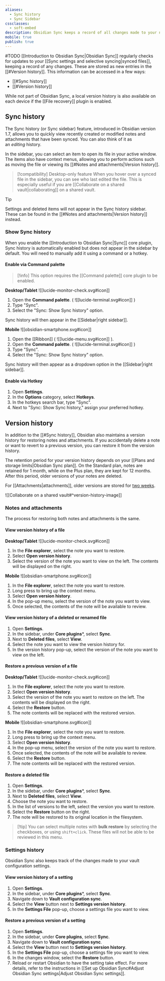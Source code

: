 ```yaml
---
aliases:
  - Sync history
  - Sync Sidebar
cssclasses:
  - soft-embed
description: Obsidian Sync keeps a record of all changes made to your notes and regularly checks for updates and creates new versions of your notes.
mobile: true
publish: true
---
```

#TODO
[[Introduction to Obsidian Sync|Obsidian Sync]] regularly checks for updates to your [[Sync settings and selective syncing|synced files]], keeping a record of any changes. These are stored as new entries in the [[#Version history]]. This information can be accessed in a few ways:

- [[#Sync history]]
- [[#Version history]]

While not part of Obsidian Sync, a local version history is also available on each device if the [[File recovery]] plugin is enabled.

## Sync history

The Sync history (or Sync sidebar) feature, introduced in Obsidian version 1.7, allows you to quickly view recently created or modified notes and attachments that have been synced. You can also think of it as an _editing_ history.

In the sidebar, you can select an item to open its file in your active window. The items also have context menus, allowing you to perform actions such as moving the file or viewing its [[#Notes and attachments|Version history]].

> [!compatibility] Desktop-only feature
> When you hover over a synced file in the sidebar, you can see who last edited the file. This is especially useful if you are [[Collaborate on a shared vault|collaborating]] on a shared vault.

> [!tip] 
> Settings and deleted items will not appear in the Sync history sidebar. These can be found in the [[#Notes and attachments|Version history]] instead.

### Show Sync history

When you enable the [[Introduction to Obsidian Sync|Sync]] core plugin, Sync history is automatically enabled but does not appear in the sidebar by default. You will need to manually add it using a command or a hotkey.

#### Enable via Command palette

> [!info] This option requires the [[Command palette]] core plugin to be enabled.

**Desktop/Tablet** ![[lucide-monitor-check.svg#icon]]

1. Open the **Command palette**. ( ![[lucide-terminal.svg#icon]] )
2. Type "Sync".
3. Select the "Sync: Show Sync history" option.

Sync history will then appear in the [[Sidebar|right sidebar]].

**Mobile** ![[obsidian-smartphone.svg#icon]]

1. Open the [[Ribbon]] ( ![[lucide-menu.svg#icon]] ).
2. Open the **Command palette**. ( ![[lucide-terminal.svg#icon]] )
3. Type "Sync".
4. Select the "Sync: Show Sync history" option.

Sync history will then appear as a dropdown option in the [[Sidebar|right sidebar]].

#### Enable via Hotkey

1. Open **Settings**.
2. In the **Options** category, select **Hotkeys**.
3. In the hotkeys search bar, type "Sync".
4. Next to "Sync: Show Sync history," assign your preferred hotkey.

## Version history

In addition to the [[#Sync history]], Obsidian also maintains a version history for restoring notes and attachments. If you accidentally delete a note or want to revert to a previous version, you can restore it from the version history.

The retention period for your version history depends on your [[Plans and storage limits|Obsidian Sync plan]]. On the Standard plan, notes are retained for 1 month, while on the Plus plan, they are kept for 12 months. After this period, older versions of your notes are deleted. 

For [[Attachments|attachments]], older versions are stored for <u>two weeks</u>.

![[Collaborate on a shared vault#^version-history-image]]

### Notes and attachments

The process for restoring both notes and attachments is the same. 

#### View version history of a file

**Desktop/Tablet** ![[lucide-monitor-check.svg#icon]]
1. In the **File explorer**, select the note you want to restore.
2. Select **Open version history**.
3. Select the version of the note you want to view on the left. The contents will be displayed on the right. 

**Mobile** ![[obsidian-smartphone.svg#icon]]
1. In the **File explorer**, select the note you want to restore.
2. Long press to bring up the context menu.
3. Select **Open version history**.
4. In the pop-up menu, select the version of the note you want to view. 
5. Once selected, the contents of the note will be available to review.

#### View version history of a deleted or renamed file

1. Open **Settings**.
2. In the sidebar, under **Core plugins***, select **Sync**.
3. Next to **Deleted files**, select **View**.
4. Select the note you want to view the version history for.
5. In the version history pop-up, select the version of the note you want to view on the left. 

#### Restore a previous version of a file

**Desktop/Tablet** ![[lucide-monitor-check.svg#icon]]
1. In the **File explorer**, select the note you want to restore.
2. Select **Open version history**.
3. Select the version of the note you want to restore on the left. The contents will be displayed on the right.
4. Select the **Restore** button.
5. The note contents will be replaced with the restored version.

**Mobile** ![[obsidian-smartphone.svg#icon]]
1. In the **File explorer**, select the note you want to restore.
2. Long press to bring up the context menu.
3. Select **Open version history**.
4. In the pop-up menu, select the version of the note you want to restore.
5. Once selected, the contents of the note will be available to review.
6. Select the **Restore** button.
7. The note contents will be replaced with the restored version.

#### Restore a deleted file

1. Open **Settings**.
2. In the sidebar, under **Core plugins***, select **Sync**.
3. Next to **Deleted files**, select **View**.
4. Choose the note you want to restore.
5. In the list of versions to the left, select the version you want to restore.
6. Select the **Restore** button on the right.
7. The note will be restored to its original location in the filesystem.

> [!tip] You can select multiple notes with **bulk restore** by selecting the checkboxes, or using `shift+click`. These files will not be able to be reviewed in this menu. 

### Settings history

Obsidian Sync also keeps track of the changes made to your vault configuration settings. 

#### View version history of a setting

1. Open **Settings**.
2. In the sidebar, under **Core plugins***, select **Sync**.
3. Navigate down to **Vault configuration sync**. 
4. Select the **View** button next to **Settings version history**.
5. In the **Settings File** pop-up, choose a settings file you want to view.  

#### Restore a previous version of a setting

1. Open **Settings**.
2. In the sidebar, under **Core plugins**, select **Sync**.
3. Navigate down to **Vault configuration sync**. 
4. Select the **View** button next to **Settings version history**.
5. In the **Settings File** pop-up, choose a settings file you want to view.  
6. In the changes window, select the **Restore** button.
7. Reload or restart Obsidian to have the setting take effect. For more details, refer to the instructions in [[Set up Obsidian Sync#Adjust Obsidian Sync settings|Adjust Obsidian Sync settings]].
